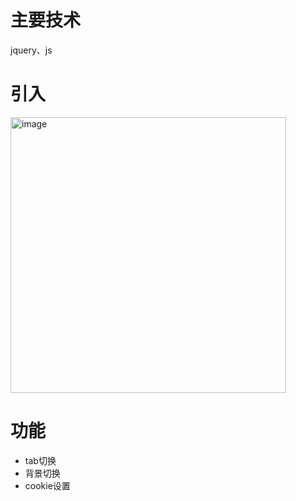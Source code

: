# 主要技术
jquery、js

# 引入

<img width="441" alt="image" src="https://user-images.githubusercontent.com/32050955/187333377-733e2fab-9024-4b3e-8c96-5346e2cb658d.png">

# 功能
  + tab切换
  + 背景切换
  + cookie设置
  
  
 
